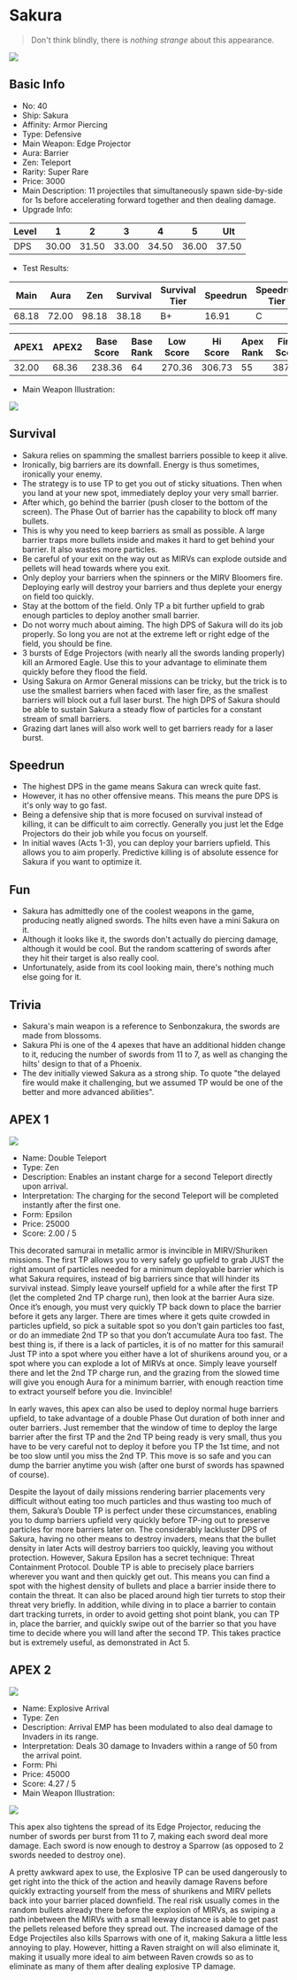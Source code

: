 # Sakura

> Don't think blindly, there is *nothing strange* about this appearance.

<img src="/ships/ship_40.png" style={{zoom:1}}/>

## Basic Info

- No: 40
- Ship: Sakura
- Affinity: Armor Piercing
- Type: Defensive
- Main Weapon: Edge Projector
- Aura: Barrier
- Zen: Teleport
- Rarity: Super Rare
- Price: 3000
- Main Description: 11 projectiles that simultaneously spawn side-by-side for 1s before accelerating forward together and then dealing damage.
- Upgrade Info: 

| Level | 1 | 2 | 3 | 4 | 5 | Ult |
|--|--|--|--|--|--|--|
| DPS | 30.00 | 31.50 | 33.00 | 34.50 | 36.00 | 37.50 |

- Test Results: 

| Main | Aura | Zen | Survival | Survival Tier | Speedrun | Speedrun Tier | Fun | Fun Tier |
|--|--|--|--|--|--|--|--|--|
| 68.18 | 72.00 | 98.18 | 38.18 | B+ | 16.91 | C | 25.64 | C |

| APEX1 | APEX2 | Base Score | Base Rank | Low Score | Hi Score | Apex Rank | Final Score | FinalRank |
|--|--|--|--|--|--|--|--|--|
| 32.00 | 68.36 | 238.36 | 64 | 270.36 | 306.73 | 55 | 387.45 | 65 |

- Main Weapon Illustration:

<img src="/illustration/main_40.gif" style={{zoom:1}}/>

## Survival

- Sakura relies on spamming the smallest barriers possible to keep it alive.
- Ironically, big barriers are its downfall. Energy is thus sometimes, ironically your enemy.
- The strategy is to use TP to get you out of sticky situations. Then when you land at your new spot, immediately deploy your very small barrier.
- After which, go behind the barrier (push closer to the bottom of the screen). The Phase Out of barrier has the capability to block off many bullets.
- This is why you need to keep barriers as small as possible. A large barrier traps more bullets inside and makes it hard to get behind your barrier. It also wastes more particles.
- Be careful of your exit on the way out as MIRVs can explode outside and pellets will head towards where you exit.
- Only deploy your barriers when the spinners or the MIRV Bloomers fire. Deploying early will destroy your barriers and thus deplete your energy on field too quickly.
- Stay at the bottom of the field. Only TP a bit further upfield to grab enough particles to deploy another small barrier.
- Do not worry much about aiming. The high DPS of Sakura will do its job properly. So long you are not at the extreme left or right edge of the field, you should be fine.
- 3 bursts of Edge Projectors (with nearly all the swords landing properly) kill an Armored Eagle. Use this to your advantage to eliminate them quickly before they flood the field.
- Using Sakura on Armor General missions can be tricky, but the trick is to use the smallest barriers when faced with laser fire, as the smallest barriers will block out a full laser burst. The high DPS of Sakura should be able to sustain Sakura a steady flow of particles for a constant stream of small barriers.
- Grazing dart lanes will also work well to get barriers ready for a laser burst.

## Speedrun

- The highest DPS in the game means Sakura can wreck quite fast.
- However, it has no other offensive means. This means the pure DPS is it's only way to go fast.
- Being a defensive ship that is more focused on survival instead of killing, it can be difficult to aim correctly. Generally you just let the Edge Projectors do their job while you focus on yourself.
- In initial waves (Acts 1-3), you can deploy your barriers upfield. This allows you to aim properly. Predictive killing is of absolute essence for Sakura if you want to optimize it.

## Fun

- Sakura has admittedly one of the coolest weapons in the game, producing neatly aligned swords. The hilts even have a mini Sakura on it.
- Although it looks like it, the swords don't actually do piercing damage, although it would be cool. But the random scattering of swords after they hit their target is also really cool.
- Unfortunately, aside from its cool looking main, there's nothing much else going for it.

## Trivia

- Sakura's main weapon is a reference to Senbonzakura, the swords are made from blossoms.
- Sakura Phi is one of the 4 apexes that have an additional hidden change to it, reducing the number of swords from 11 to 7, as well as changing the hilts' design to that of a Phoenix.
- The dev initially viewed Sakura as a strong ship. To quote "the delayed fire would make it challenging, but we assumed TP would be one of the better and more advanced abilities".

## APEX 1

<img src="/ships/ship_40_apex_1.png" style={{zoom:1}}/>

- Name: Double Teleport
- Type: Zen
- Description: Enables an instant charge for a second Teleport directly upon arrival.
- Interpretation: The charging for the second Teleport will be completed instantly after the first one.
- Form: Epsilon
- Price: 25000
- Score: 2.00 / 5

This decorated samurai in metallic armor is invincible in MIRV/Shuriken missions. The first TP allows you to very safely go upfield to grab JUST the right amount of particles needed for a minimum deployable barrier which is what Sakura requires, instead of big barriers since that will hinder its survival instead. Simply leave yourself upfield for a while after the first TP (let the completed 2nd TP charge run), then look at the barrier Aura size. Once it’s enough, you must very quickly TP back down to place the barrier before it gets any larger. There are times where it gets quite crowded in particles upfield, so pick a suitable spot so you don’t gain particles too fast, or do an immediate 2nd TP so that you don’t accumulate Aura too fast. The best thing is, if there is a lack of particles, it is of no matter for this samurai! Just TP into a spot where you either have a lot of shurikens around you, or a spot where you can explode a lot of MIRVs at once. Simply leave yourself there and let the 2nd TP charge run, and the grazing from the slowed time will give you enough Aura for a minimum barrier, with enough reaction time to extract yourself before you die. Invincible!

In early waves, this apex can also be used to deploy normal huge barriers upfield, to take advantage of a double Phase Out duration of both inner and outer barriers. Just remember that the window of time to deploy the large barrier after the first TP and the 2nd TP being ready is very small, thus you have to be very careful not to deploy it before you TP the 1st time, and not be too slow until you miss the 2nd TP. This move is so safe and you can dump the barrier anytime you wish (after one burst of swords has spawned of course).

Despite the layout of daily missions rendering barrier placements very difficult without eating too much particles and thus wasting too much of them, Sakura’s Double TP is perfect under these circumstances, enabling you to dump barriers upfield very quickly before TP-ing out to preserve particles for more barriers later on. The considerably lackluster DPS of Sakura, having no other means to destroy invaders, means that the bullet density in later Acts will destroy barriers too quickly, leaving you without protection. However, Sakura Epsilon has a secret technique: Threat Containment Protocol. Double TP is able to precisely place barriers wherever you want and then quickly get out. This means you can find a spot with the highest density of bullets and place a barrier inside there to contain the threat. It can also be placed around high tier turrets to stop their threat very briefly. In addition, while diving in to place a barrier to contain dart tracking turrets, in order to avoid getting shot point blank, you can TP in, place the barrier, and quickly swipe out of the barrier so that you have time to decide where you will land after the second TP. This takes practice but is extremely useful, as demonstrated in Act 5.

## APEX 2

<img src="/ships/ship_40_apex_2.png" style={{zoom:1}}/>

- Name: Explosive Arrival
- Type: Zen
- Description: Arrival EMP has been modulated to also deal damage to Invaders in its range.
- Interpretation: Deals 30 damage to Invaders within a range of 50 from the arrival point.
- Form: Phi
- Price: 45000
- Score: 4.27 / 5
- Main Weapon Illustration:

<img src="/illustration/main_40_phi.gif" style={{zoom:1}}/>

This apex also tightens the spread of its Edge Projector, reducing the number of swords per burst from 11 to 7, making each sword deal more damage. Each sword is now enough to destroy a Sparrow (as opposed to 2 swords needed to destroy one).

A pretty awkward apex to use, the Explosive TP can be used dangerously to get right into the thick of the action and heavily damage Ravens before quickly extracting yourself from the mess of shurikens and MIRV pellets back into your barrier placed downfield. The real risk usually comes in the random bullets already there before the explosion of MIRVs, as swiping a path inbetween the MIRVs with a small leeway distance is able to get past the pellets released before they spread out. The increased damage of the Edge Projectiles also kills Sparrows with one of it, making Sakura a little less annoying to play. However, hitting a Raven straight on will also eliminate it, making it usually more ideal to aim between Raven crowds so as to eliminate as many of them after dealing explosive TP damage.
